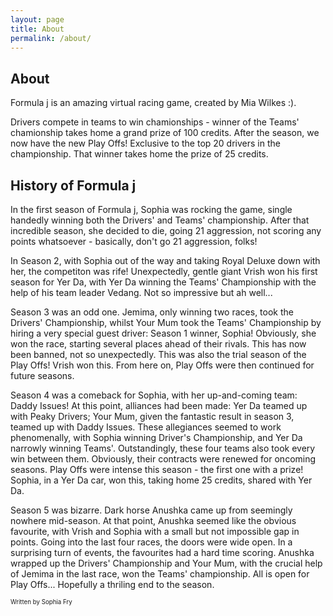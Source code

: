 ```yaml
---
layout: page
title: About
permalink: /about/
---
```


## About 
Formula j is an amazing virtual racing game, created by Mia Wilkes :).

Drivers compete in teams to win chamionships - winner of the Teams' chamionship takes home a grand prize of 100 credits.
After the season, we now have the new Play Offs! Exclusive to the top 20 drivers in the championship. That winner takes home the prize of 25 credits.

## History of Formula j

In the first season of Formula j, Sophia was rocking the game, single handedly winning both the Drivers' and Teams' championship. After that incredible season, she decided to die, going 21 aggression, not scoring any points whatsoever - basically, don't go 21 aggression, folks!

In Season 2, with Sophia out of the way and taking Royal Deluxe down with her, the competiton was rife! Unexpectedly, gentle giant Vrish won his first season for Yer Da, with Yer Da winning the Teams' Championship with the help of his team leader Vedang. Not so impressive but ah well...

Season 3 was an odd one. Jemima, only winning two races, took the Drivers' Championship, whilst Your Mum took the Teams' Championship by hiring a very special guest driver: Season 1 winner, Sophia! Obviously, she won the race, starting several places ahead of their rivals. This has now been banned, not so unexpectedly. 
This was also the trial season of the Play Offs! Vrish won this. From here on, Play Offs were then continued for future seasons.

Season 4 was a comeback for Sophia, with her up-and-coming team: Daddy Issues! At this point, alliances had been made: Yer Da teamed up with Peaky Drivers; Your Mum, given the fantastic result in season 3, teamed up with Daddy Issues. These allegiances seemed to work phenomenally, with Sophia winning Driver's Championship, and Yer Da narrowly winning Teams'. Outstandingly, these four teams also took every win between them. Obviously, their contracts were renewed for oncoming seasons.
Play Offs were intense this season - the first one with a prize! Sophia, in a Yer Da car, won this, taking home 25 credits, shared with Yer Da.

Season 5 was bizarre. Dark horse Anushka came up from seemingly nowhere mid-season. At that point, Anushka seemed like the obvious favourite, with Vrish and Sophia with a small but not impossible gap in points. Going into the last four races, the doors were wide open. In a surprising turn of events, the favourites had a hard time scoring. Anushka wrapped up the Drivers' Championship and Your Mum, with the crucial help of Jemima in the last race, won the Teams' championship. 
All is open for Play Offs... Hopefully a thriling end to the season. 

<sub><sup>Written by Sophia Fry</sup></sub>
